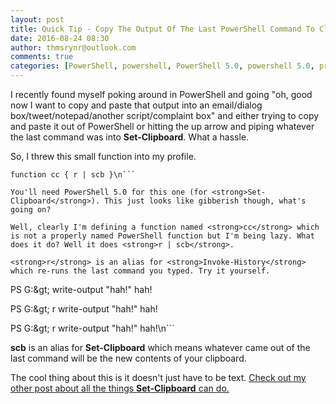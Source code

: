 ```yaml
---
layout: post
title: Quick Tip - Copy The Output Of The Last PowerShell Command To Clipboard
date: 2016-08-24 08:30
author: thmsrynr@outlook.com
comments: true
categories: [PowerShell, powershell, PowerShell 5.0, powershell 5.0, profile]
---
```

I recently found myself poking around in PowerShell and going "oh, good now I want to copy and paste that output into an email/dialog box/tweet/notepad/another script/complaint box" and either trying to copy and paste it out of PowerShell or hitting the up arrow and piping whatever the last command was into <strong>Set-Clipboard</strong>. What a hassle.

So, I threw this small function into my profile.

```
function cc { r | scb }\n```

You'll need PowerShell 5.0 for this one (for <strong>Set-Clipboard</strong>). This just looks like gibberish though, what's going on?

Well, clearly I'm defining a function named <strong>cc</strong> which is not a properly named PowerShell function but I'm being lazy. What does it do? Well it does <strong>r | scb</strong>.

<strong>r</strong> is an alias for <strong>Invoke-History</strong> which re-runs the last command you typed. Try it yourself.

```
PS G:\&gt; write-output "hah!"
hah!

PS G:\&gt; r
write-output "hah!"
hah!

PS G:\&gt; r
write-output "hah!"
hah!\n```

<strong>scb</strong> is an alias for <strong>Set-Clipboard</strong> which means whatever came out of the last command will be the new contents of your clipboard.

The cool thing about this is it doesn't just have to be text. <a href="http://www.workingsysadmin.com/new-stuff-get-clipboard-and-set-clipboard-new-in-powershell-5-0/" target="_blank">Check out my other post about all the things <strong>Set-Clipboard</strong> can do.</a>
